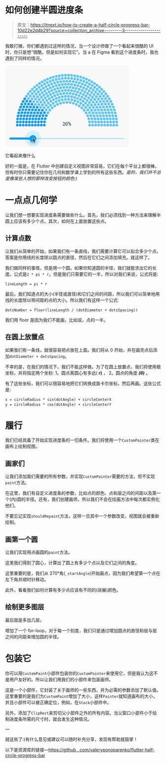 # 如何创建半圆进度条

> 原文：<https://itnext.io/how-to-create-a-half-circle-progress-bar-10d22e2d4b29?source=collection_archive---------3----------------------->

我敢打赌，你们都遇到过这样的情况，当一个设计师做了一个看起来很酷的 UI 时，你只是想“很酷，但是如何实现它”。当 a 在 Figma 看到这个进度条时，我也遇到了同样的情况。

![](img/5c29a42e61aad64663c56b96a310d269.png)

它看起来像什么

好的一面是，在 Flutter 中创建自定义视图非常容易，它们在每个平台上都很棒，但有时你只需要记住你在几何和数学课上学到的所有这些东西。*是的，我们并不总是像某些人想的那样改变按钮的颜色:)*

# 一点点几何学

让我们想一想要实现进度条需要做些什么。首先，我们必须找到一种方法来理解半圆上应该有多少个点。其次，如何在上面放置这些点。

## 计算点数

让我们从简单的开始，如果我们有一条直线，我们需要计算它可以拟合多少个点。答案是你用线的长度除以圆点的直径，然后在它们之间添加填充。就这样了。

我们做同样的事情，但是用一个圆。如果你知道圆的半径，我们就能求出它的长度。公式是`2 * pi * r`，但是我们只需要它的一半，所以对我们来说，公式将是:

```
lineLength = pi * r
```

最后，我们知道点的大小(半径或直径)和它们之间的间距，所以我们可以简单地用线的长度除以带间距的点的大小。所以我们有这样一个公式:

```
dotsNumber = floor(lineLength / (dotDiameter + dotsSpacing))
```

我们用 floor 是因为我们不能画，比如说，点的一半。

## 在圆上放置点

如果我们有一条线，就很容易把点放在上面。我们将从 0 开始，并在画完点后添加`dotDiameter + dotsSpacing`。

不幸的是，在我们的情况下，我们不能这样做。为了在圆上放置点，我们将使用极坐标，并将指定两个坐标:
1。圆点离圆心有多远( **r)** ，
2。圆点的角度 ***(θ)*** 。

有了这些坐标，我们可以很容易地把它们转换成笛卡尔坐标，然后再画。这些公式是:

```
x = circleRadius * sin(dotAngle) + circleCenterX
y = circleRadius * cos(dotAngle) + circleCenterY
```

# 履行

我们已经具备了开始实现进度条的一切条件。我们将使用一个`CustomPainter`类在画布上绘制视图。

## 画家们

让我们添加我们需要的所有参数，并实现`CustomPainter`需要的方法，但不实现`paint`方法。

在这里，我们有自定义进度条的参数，比如点的颜色、点和层之间的间距以及第一个(内)圆的半径。还有，我们创建画师，所以我们不会在绘画方法中每次都实例化他们。

不要忘记实现`shouldRepaint`方法，这样一旦其中一个参数改变，视图就会被重新绘制。

## 画第一个圆

让我们实现用点画圆的`paint`方法。

这里我们得到了圆心，计算出了圆上有多少个点以及它们之间的角度。

这里重要的是，我们从 270°角(`_startAngle`)开始画点，因为我们希望第一个点在左下角并顺时针移动。

此外，看看我们如何计算有多少点应该有不同的(进展)颜色。

## 绘制更多图层

最后就是多加几层。

增加了一个 for-loop，对于每一个刻度，我们只是通过增加圆点的直径和层与层之间的间距来增加圆的半径。

# 包装它

你可以用`CustomPaint`小部件包装你的`CustomPainter`来使用它，但是我认为这不是用户友好的。所以让我们用我们的小部件来包装画师。

这是一个小部件，它封装了关于画师的一些东西，并为必需的参数添加了默认值。这里重要的是我们为`CustomPaint`增加了大小，这样`Painter`就知道画布的大小，并且小部件可以被正确定位，例如，在`Stack`小部件中。

另外，添加了`ClipRect`来剪切父小部件之外的所有内容。当父窗口小部件小于绘制进度条所需的尺寸时，就会发生这种情况。

—

就这些了:)有什么意见或建议可以随时补充分享，发现有帮助就鼓掌！

以下是资源库的链接—[https://github . com/valeryponoparenko/flutter-half-circle-progress-bar](https://github.com/ValeryPonomarenko/flutter-half-circle-progress-bar)